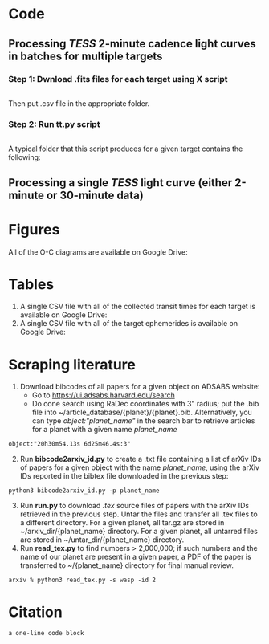 


# Code

## Processing *TESS* 2-minute cadence light curves in batches for multiple targets

### Step 1: Dwnload .fits files for each target using X script
```python3 X.py
```
Then put .csv file in the appropriate folder.

### Step 2: Run tt.py script 
```python3 tt.py
```
A typical folder that this script produces for a given target contains the following:

## Processing a single *TESS* light curve (either 2-minute or 30-minute data)

# Figures

All of the O-C diagrams are available on Google Drive: 

# Tables

1. A single CSV file with all of the collected transit times for each target is available on Google Drive: 
2. A single CSV file with all of the target ephemerides is available on Google Drive: 

# Scraping literature
1. Download bibcodes of all papers for a given object on ADSABS website:
    - Go to https://ui.adsabs.harvard.edu/search
    - Do cone search using RaDec coordinates with 3" radius; put the .bib file into ~/article_database/{planet}/{planet}.bib. Alternatively, you can type *object:"planet_name"* in the search bar to retrieve articles for a planet with a given name *planet_name*
    
```
object:"20h30m54.13s 6d25m46.4s:3"
```
2. Run **bibcode2arxiv_id.py** to create a .txt file containing a list of arXiv IDs of papers for a given object with the name *planet_name*, using the arXiv IDs reported in the bibtex file downloaded in the previous step:
```  
python3 bibcode2arxiv_id.py -p planet_name
```
3. Run **run.py** to download *.tex* source files of papers with the arXiv IDs retrieved in the previous step. Untar the files and transfer all .tex files to a different directory.
    For a given planet, all tar.gz are stored in ~/arxiv_dir/{planet_name} directory.
    For a given planet, all untarred files are stored in ~/untar_dir/{planet_name} directory.
4. Run **read_tex.py** to find numbers > 2,000,000; if such numbers and the name of our planet are present in a given paper, a PDF of the paper is transferred to ~/{planet_name} directory for final manual review.
```
arxiv % python3 read_tex.py -s wasp -id 2
```
# Citation
```
a one-line code block
```
